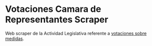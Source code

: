 # Votaciones Camara de Representantes Scraper

Web scraper de la Actividad Legislativa referente a [votaciones sobre medidas](http://www.tucamarapr.org/dnncamara/web/ActividadLegislativa/Votaciones.aspx).